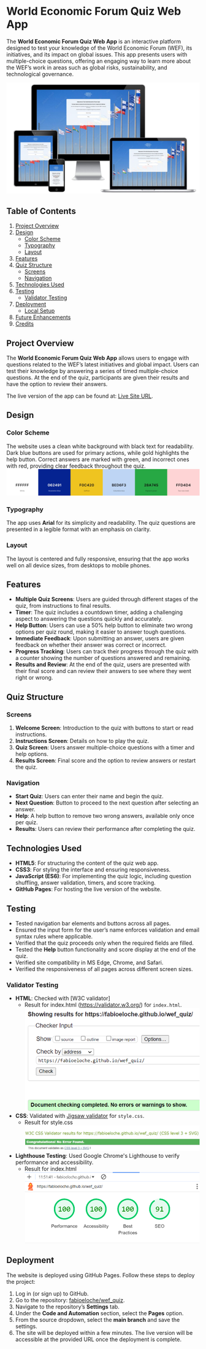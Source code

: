 # World Economic Forum Quiz Web App


The **World Economic Forum Quiz Web App** is an interactive platform designed to test your knowledge of the World Economic Forum (WEF), its initiatives, and its impact on global issues. This app presents users with multiple-choice questions, offering an engaging way to learn more about the WEF’s work in areas such as global risks, sustainability, and technological governance.


![Responsive Mockup](assets/images/mockup.jpg)

## Table of Contents
1. [Project Overview](#project-overview)
2. [Design](#design)
   - [Color Scheme](#color-scheme)
   - [Typography](#typography)
   - [Layout](#layout)
3. [Features](#features)
4. [Quiz Structure](#quiz-structure)
   - [Screens](#screens)
   - [Navigation](#navigation)
5. [Technologies Used](#technologies-used)
6. [Testing](#testing)
   - [Validator Testing](#validator-testing)
6. [Deployment](#deployment)
   - [Local Setup](#local-setup)
7. [Future Enhancements](#future-enhancements)
8. [Credits](#credits)


## Project Overview


The **World Economic Forum Quiz Web App** allows users to engage with questions related to the WEF’s latest initiatives and global impact. Users can test their knowledge by answering a series of timed multiple-choice questions. At the end of the quiz, participants are given their results and have the option to review their answers.


The live version of the app can be found at: [Live Site URL](https://fabioeloche.github.io/wef_quiz/).


## Design

### Color Scheme
The website uses a clean white background with black text for readability. Dark blue buttons are used for primary actions, while gold highlights the help button. Correct answers are marked with green, and incorrect ones with red, providing clear feedback throughout the quiz.
![Features Image](/assets/images/colorscheme.jpeg)

### Typography
The app uses **Arial** for its simplicity and readability. The quiz questions are presented in a legible format with an emphasis on clarity.


### Layout
The layout is centered and fully responsive, ensuring that the app works well on all device sizes, from desktops to mobile phones.


## Features


- **Multiple Quiz Screens**: Users are guided through different stages of the quiz, from instructions to final results.
- **Timer**: The quiz includes a countdown timer, adding a challenging aspect to answering the questions quickly and accurately.
- **Help Button**: Users can use a 50% help button to eliminate two wrong options per quiz round, making it easier to answer tough questions.
- **Immediate Feedback**: Upon submitting an answer, users are given feedback on whether their answer was correct or incorrect.
- **Progress Tracking**: Users can track their progress through the quiz with a counter showing the number of questions answered and remaining.
- **Results and Review**: At the end of the quiz, users are presented with their final score and can review their answers to see where they went right or wrong.



## Quiz Structure


### Screens
1. **Welcome Screen**: Introduction to the quiz with buttons to start or read instructions.
2. **Instructions Screen**: Details on how to play the quiz.
3. **Quiz Screen**: Users answer multiple-choice questions with a timer and help options.
4. **Results Screen**: Final score and the option to review answers or restart the quiz.


### Navigation
- **Start Quiz**: Users can enter their name and begin the quiz.
- **Next Question**: Button to proceed to the next question after selecting an answer.
- **Help**: A help button to remove two wrong answers, available only once per quiz.
- **Results**: Users can review their performance after completing the quiz.


## Technologies Used


- **HTML5**: For structuring the content of the quiz web app.
- **CSS3**: For styling the interface and ensuring responsiveness.
- **JavaScript (ES6)**: For implementing the quiz logic, including question shuffling, answer validation, timers, and score tracking.
- **GitHub Pages**: For hosting the live version of the website.


## Testing

- Tested navigation bar elements and buttons across all pages.
- Ensured the input form for the user’s name enforces validation and email syntax rules where applicable.
- Verified that the quiz proceeds only when the required fields are filled.
- Tested the **Help** button functionality and score display at the end of the quiz.
- Verified site compatibility in MS Edge, Chrome, and Safari.
- Verified the responsiveness of all pages across different screen sizes.

### Validator Testing

- **HTML**: Checked with [W3C validator]
   - Result for index.html
(https://validator.w3.org/) for `index.html`.
![HTML Testing](assets/images/htmlresults.png)
- **CSS**: Validated with [Jigsaw validator](https://jigsaw.w3.org/css-validator/) for `style.css`.
   - Result for style.css
![CSS Testing](assets/images/cssresults.jpeg)
- **Lighthouse Testing**: Used Google Chrome's Lighthouse to verify performance and accessibility.
   - Result for index.html
![Lighthouse Testing](assets/images/lighthouseresult.png)

## Deployment


The website is deployed using GitHub Pages. Follow these steps to deploy the project:


1. Log in (or sign up) to GitHub.
2. Go to the repository: [fabioeloche/wef_quiz](https://github.com/fabioeloche/wef_quiz).
3. Navigate to the repository’s **Settings** tab.
4. Under the **Code and Automation** section, select the **Pages** option.
5. From the source dropdown, select the **main branch** and save the settings.
6. The site will be deployed within a few minutes. The live version will be accessible at the provided URL once the deployment is complete.